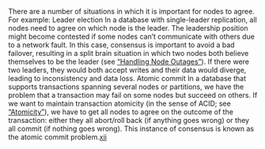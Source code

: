 There are a number of situations in which it is important for nodes to agree. For example: Leader election 
In a database with single-leader replication, all nodes need to agree on which node is the leader.
The leadership position might become contested if some nodes can’t communicate with others due to
a network fault. In this case, consensus is important to avoid a bad failover, resulting in a
split brain situation in which two nodes both believe themselves to be the leader (see
[“Handling Node Outages”](ch05.html#sec_replication_failover)). If there were two leaders, they would both accept writes and their
data would diverge, leading to inconsistency and data loss. Atomic commit 
In a database that supports transactions spanning several nodes or partitions, we have the problem
that a transaction may fail on some nodes but succeed on others. If we want to maintain
transaction atomicity (in the sense of ACID; see [“Atomicity”](ch07.html#sec_transactions_acid_atomicity)), we have to get
all nodes to agree on the outcome of the transaction: either they all abort/roll back (if anything
goes wrong) or they all commit (if nothing goes wrong). This instance of consensus is known as the
atomic commit problem.[xii](ch09.html#idm140605759344208)